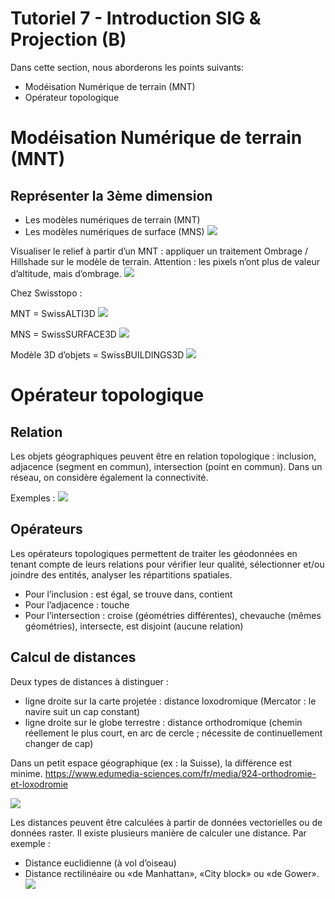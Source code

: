 # Tutoriel 7 - Introduction SIG & Projection (B)

Dans cette section, nous aborderons les points suivants:

- Modéisation Numérique de terrain (MNT)
- Opérateur topologique

# Modéisation Numérique de terrain (MNT)
## Représenter la 3ème dimension
- Les modèles numériques de terrain (MNT)
- Les modèles numériques de surface (MNS)
![](assets/)


Visualiser le relief à partir d’un MNT : appliquer un traitement Ombrage / Hillshade sur le modèle de terrain. Attention : les pixels n’ont plus de valeur d’altitude, mais d’ombrage.
![](assets/)

Chez Swisstopo :

MNT = SwissALTI3D 
![](assets/)

MNS = SwissSURFACE3D
![](assets/)

Modèle 3D d’objets = SwissBUILDINGS3D
![](assets/)

# Opérateur topologique
## Relation 
Les objets géographiques peuvent être en relation topologique : inclusion, adjacence (segment en commun), intersection (point en commun). Dans un réseau, on considère également la connectivité.

Exemples :
![](assets/)

## Opérateurs
Les opérateurs topologiques permettent de traiter les géodonnées en tenant compte de leurs relations pour vérifier leur qualité, sélectionner et/ou joindre des entités, analyser les répartitions spatiales.
- Pour l’inclusion : est égal, se trouve dans, contient 
- Pour l’adjacence : touche
- Pour l’intersection : croise (géométries différentes), chevauche (mêmes géométries), intersecte, est disjoint (aucune relation)

## Calcul de distances
Deux types de distances à distinguer :

- ligne droite sur la carte projetée : distance loxodromique (Mercator : le navire suit un cap constant)
- ligne droite sur le globe terrestre : distance orthodromique (chemin réellement le plus court, en arc de cercle ; nécessite de continuellement changer de cap)

Dans un petit espace géographique (ex : la Suisse), la différence est minime.
https://www.edumedia-sciences.com/fr/media/924-orthodromie-et-loxodromie

![](assets/)

Les distances peuvent être calculées à partir de données vectorielles ou de données raster.
Il existe plusieurs manière de calculer une distance. Par exemple :
- Distance euclidienne (à vol d’oiseau)
- Distance rectilinéaire ou «de Manhattan», «City block» ou «de Gower».
![](assets/)

